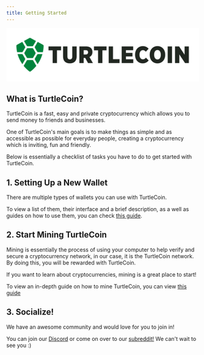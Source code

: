 ```yaml
---
title: Getting Started
---
```


![TurtleCoin Logo](assets/turtlecoin_logo.png) 

## What is TurtleCoin? 

TurtleCoin is a fast, easy and private cryptocurrency which allows you to send money to friends and businesses.

One of TurtleCoin's main goals is to make things as simple and as accessible as possible for everyday people, creating a cryptocurrency which is inviting, fun and friendly.

Below is essentially a checklist of tasks you have to do to get started with TurtleCoin.

## 1. Setting Up a New Wallet

There are multiple types of wallets you can use with TurtleCoin.

To view a list of them, their interface and a brief description, as a well as guides on how to use them, you can check [this guide](guides/wallets/Making-a-Wallet).

## 2. Start Mining TurtleCoin

Mining is essentially the process of using your computer to help verify and secure a cryptocurrency network, in our case, it is the TurtleCoin network. By doing this, you will be rewarded with TurtleCoin.

If you want to learn about cryptocurrencies, mining is a great place to start!

To view an in-depth guide on how to mine TurtleCoin, you can view [this guide](guides/mining/Mining)

## 3. Socialize!

We have an awesome community and would love for you to join in!

You can join our [Discord](http://chat.turtlecoin.lol/) or come on over to our [subreddit!](https://reddit.com/r/trtl) We can't wait to see you :)
